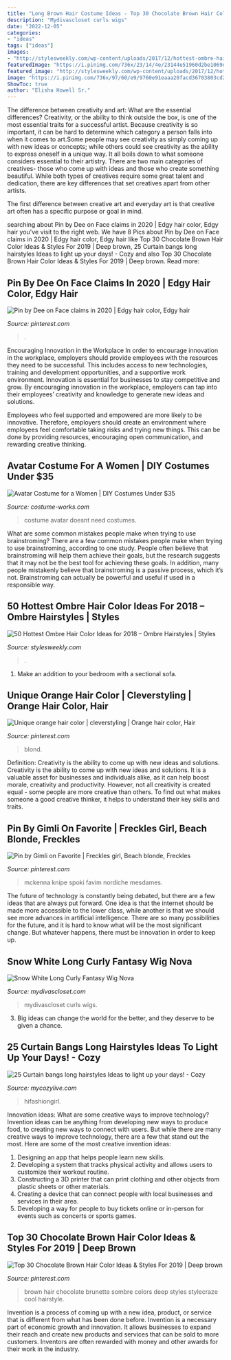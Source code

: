 ```yaml
---
title: "Long Brown Hair Costume Ideas - Top 30 Chocolate Brown Hair Color Ideas &amp; Styles For 2019"
description: "Mydivascloset curls wigs"
date: "2022-12-05"
categories:
- "ideas"
tags: ["ideas"]
images:
- "http://stylesweekly.com/wp-content/uploads/2017/12/hottest-ombre-hair-color-ideas-for-2018-ombre-hairstyles-19.jpg"
featuredImage: "https://i.pinimg.com/736x/23/14/4e/23144e51960d2be1069d14db59c4cdae.jpg"
featured_image: "http://stylesweekly.com/wp-content/uploads/2017/12/hottest-ombre-hair-color-ideas-for-2018-ombre-hairstyles-19.jpg"
image: "https://i.pinimg.com/736x/97/60/e9/9760e91eaaa20facd36703803cd2465c.jpg"
ShowToc: true
author: "Elisha Howell Sr."
---
```



The difference between creativity and art: What are the essential differences?
Creativity, or the ability to think outside the box, is one of the most essential traits for a successful artist. Because creativity is so important, it can be hard to determine which category a person falls into when it comes to art.Some people may see creativity as simply coming up with new ideas or concepts; while others could see creativity as the ability to express oneself in a unique way. It all boils down to what someone considers essential to their artistry.
There are two main categories of creatives- those who come up with ideas and those who create something beautiful. While both types of creatives require some great talent and dedication, there are key differences that set creatives apart from other artists. 

The first difference between creative art and everyday art is that creative art often has a specific purpose or goal in mind.

	

		
searching about Pin by Dee on Face claims in 2020 | Edgy hair color, Edgy hair you've visit to the right web. We have 8 Pics about Pin by Dee on Face claims in 2020 | Edgy hair color, Edgy hair like Top 30 Chocolate Brown Hair Color Ideas &amp; Styles For 2019 | Deep brown, 25 Curtain bangs long hairstyles Ideas to light up your days! - Cozy and also Top 30 Chocolate Brown Hair Color Ideas &amp; Styles For 2019 | Deep brown. Read more:
		
    
## Pin By Dee On Face Claims In 2020 | Edgy Hair Color, Edgy Hair

<img loading=lazy src="https://i.pinimg.com/736x/23/14/4e/23144e51960d2be1069d14db59c4cdae.jpg" onerror="this.onerror=null;this.src='https://tse4.mm.bing.net/th?id=OIP.A9ADuYMgMFSd1gh6uLO3gQHaNL&amp;pid=15.1';" alt="Pin by Dee on Face claims in 2020 | Edgy hair color, Edgy hair">

_Source: pinterest.com_

>. 

	

Encouraging Innovation in the Workplace
In order to encourage innovation in the workplace, employers should provide employees with the resources they need to be successful. This includes access to new technologies, training and development opportunities, and a supportive work environment.
Innovation is essential for businesses to stay competitive and grow. By encouraging innovation in the workplace, employers can tap into their employees’ creativity and knowledge to generate new ideas and solutions.

Employees who feel supported and empowered are more likely to be innovative. Therefore, employers should create an environment where employees feel comfortable taking risks and trying new things. This can be done by providing resources, encouraging open communication, and rewarding creative thinking.

    
## Avatar Costume For A Women | DIY Costumes Under $35

<img loading=lazy src="https://photos.costume-works.com/full/avatar16.jpg" onerror="this.onerror=null;this.src='https://tse3.mm.bing.net/th?id=OIP.FsDCXwxIwcVNSvGs0S9AQQHaJ5&amp;pid=15.1';" alt="Avatar Costume for a Women | DIY Costumes Under $35">

_Source: costume-works.com_

>costume avatar doesnt need costumes. 

	

What are some common mistakes people make when trying to use brainstroming?
There are a few common mistakes people make when trying to use brainstroming, according to one study. People often believe that brainstroming will help them achieve their goals, but the research suggests that it may not be the best tool for achieving these goals. In addition, many people mistakenly believe that brainstroming is a passive process, which it’s not. Brainstroming can actually be powerful and useful if used in a responsible way.

    
## 50 Hottest Ombre Hair Color Ideas For 2018 – Ombre Hairstyles | Styles

<img loading=lazy src="http://stylesweekly.com/wp-content/uploads/2017/12/hottest-ombre-hair-color-ideas-for-2018-ombre-hairstyles-19.jpg" onerror="this.onerror=null;this.src='https://tse1.mm.bing.net/th?id=OIP.46zzEy_i2xOWJCqAYbA32AHaKA&amp;pid=15.1';" alt="50 Hottest Ombre Hair Color Ideas for 2018 – Ombre Hairstyles | Styles">

_Source: stylesweekly.com_

>. 

	

1. Make an addition to your bedroom with a sectional sofa.

    
## Unique Orange Hair Color | Cleverstyling | Orange Hair Color, Hair

<img loading=lazy src="https://i.pinimg.com/736x/53/ec/d6/53ecd6ea4dd39ea583593e9c421376dd.jpg" onerror="this.onerror=null;this.src='https://tse4.mm.bing.net/th?id=OIP.ZGH7wCREyXjSuz4VQDz_uwHaMu&amp;pid=15.1';" alt="Unique orange hair color | cleverstyling | Orange hair color, Hair">

_Source: pinterest.com_

>blond. 

	

Definition: Creativity is the ability to come up with new ideas and solutions.
Creativity is the ability to come up with new ideas and solutions. It is a valuable asset for businesses and individuals alike, as it can help boost morale, creativity and productivity. However, not all creativity is created equal - some people are more creative than others. To find out what makes someone a good creative thinker, it helps to understand their key skills and traits.

    
## Pin By Gimli On Favorite | Freckles Girl, Beach Blonde, Freckles

<img loading=lazy src="https://i.pinimg.com/736x/97/60/e9/9760e91eaaa20facd36703803cd2465c.jpg" onerror="this.onerror=null;this.src='https://tse3.mm.bing.net/th?id=OIP.fn-stf7iYbA2BAgqbkOvvgHaKN&amp;pid=15.1';" alt="Pin by Gimli on Favorite | Freckles girl, Beach blonde, Freckles">

_Source: pinterest.com_

>mckenna knipe spoki favim nordiche mesdames. 

	

The future of technology is constantly being debated, but there are a few ideas that are always put forward. One idea is that the internet should be made more accessible to the lower class, while another is that we should see more advances in artificial intelligence. There are so many possibilities for the future, and it is hard to know what will be the most significant change. But whatever happens, there must be innovation in order to keep up.

    
## Snow White Long Curly Fantasy Wig Nova

<img loading=lazy src="https://sep.yimg.com/ay/mydivascloset/snow-white-long-curly-fantasy-wig-nova-8.jpg" onerror="this.onerror=null;this.src='https://tse4.mm.bing.net/th?id=OIP.9X-ukbORg5oB5oTOxgC-aAHaKW&amp;pid=15.1';" alt="Snow White Long Curly Fantasy Wig Nova">

_Source: mydivascloset.com_

>mydivascloset curls wigs. 

	

3. Big ideas can change the world for the better, and they deserve to be given a chance.

    
## 25 Curtain Bangs Long Hairstyles Ideas To Light Up Your Days! - Cozy

<img loading=lazy src="https://mycozylive.com/wp-content/uploads/2021/03/19-1.jpg" onerror="this.onerror=null;this.src='https://tse4.mm.bing.net/th?id=OIP.v3UtoLBn8cEn4vRQ_ZdYSgHaKP&amp;pid=15.1';" alt="25 Curtain bangs long hairstyles Ideas to light up your days! - Cozy">

_Source: mycozylive.com_

>hifashiongirl. 

	

Innovation ideas: What are some creative ways to improve technology?
Invention ideas can be anything from developing new ways to produce food, to creating new ways to connect with users. But while there are many creative ways to improve technology, there are a few that stand out the most. Here are some of the most creative invention ideas:
1. Designing an app that helps people learn new skills.
2. Developing a system that tracks physical activity and allows users to customize their workout routine.
3. Constructing a 3D printer that can print clothing and other objects from plastic sheets or other materials.
4. Creating a device that can connect people with local businesses and services in their area.
5. Developing a way for people to buy tickets online or in-person for events such as concerts or sports games.

    
## Top 30 Chocolate Brown Hair Color Ideas &amp; Styles For 2019 | Deep Brown

<img loading=lazy src="https://i.pinimg.com/736x/b9/7c/cb/b97ccbf85655bc85acf73e729c8a90f6.jpg" onerror="this.onerror=null;this.src='https://tse3.mm.bing.net/th?id=OIP.J3KUhpFK_-BRYF7LmLt-zAHaMF&amp;pid=15.1';" alt="Top 30 Chocolate Brown Hair Color Ideas &amp; Styles For 2019 | Deep brown">

_Source: pinterest.com_

>brown hair chocolate brunette sombre colors deep styles stylecraze cool hairstyle. 

	

Invention is a process of coming up with a new idea, product, or service that is different from what has been done before. Invention is a necessary part of economic growth and innovation. It allows businesses to expand their reach and create new products and services that can be sold to more customers. Inventors are often rewarded with money and other awards for their work in the industry.

